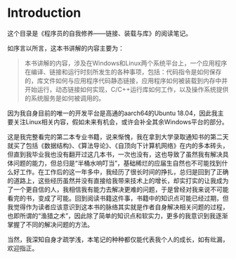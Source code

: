 # Introduction

这个目录是《程序员的自我修养——链接、装载与库》的阅读笔记。

如序言以所言，这本书讲解的内容主要为：

> 本书讲解的内容，涉及在Windows和Linux两个系统平台上，一个应用程序在编译、链接和运行时刻所发生的各种事项，包括：代码指令是如何保存的，库文件如何与应用程序代码静态链接，应用程序如何被装载到内存中并开始运行，动态链接如何实现，C/C++运行库如何工作，以及操作系统提供的系统服务是如何被调用的。

因为我自身目前的唯一的开发平台是高通的aarch64的Ubuntu 18.04，因此我主要关注Linux相关内容，假如未来有机会，或许会补全其余Windows平台的部分。

这是我完整看完的第二本专业书籍，说来惭愧，我在拿到大学录取通知书的第二天就买了包括《数据结构》、《算法导论》、《自顶向下计算机网络》在内的多本砖头，但直到我毕业我也没有翻开过这几本书，一次也没有，这也导致了虽然我有解决具体问题的能力，但总归是“半桶水响叮当”，基础稀烂的应届生自然也不可能找到什么好工作。在工作后的这一年多中，我经历了很长时间的挣扎，总归是回到了正确的道路上，这些经历虽然并没有直接给我带来技术上的增长，却实打实的让我成为了一个更自信的人，我相信我有能力去解决更难的问题，于是曾经对我来说不可能看完的书，变成了可能。回到阅读书籍这件事，书籍中的知识点可能已经过期，但我觉得作为读者应该意识到这本书的脉络其实就是作者自身解决相关问题的过程，也即所谓的“渔猎之术”，因此除了简单的知识点和软实力，更多的我意识到我逐渐掌握了不同的解决问题的方法。

当然，我深知自身才疏学浅，本笔记的种种都仅能代表我个人的成长，如有纰漏，欢迎指正。

